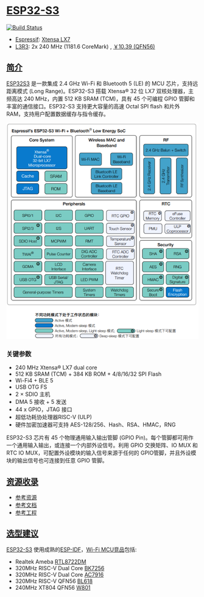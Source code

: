 ﻿# [ESP32-S3](https://doc.soc.xin/ESP32-S3)

[![Build Status](https://github.com/SoCXin/ESP32S3/workflows/idf/badge.svg)](https://github.com/SoCXin/ESP32S3/actions/workflows/idf.yml)

* [Espressif](https://www.espressif.com/): [Xtensa LX7](https://docs.soc.xin/espressif/index.html#esp-lx7)
* [L3R3](https://github.com/SoCXin/Level): 2x 240 MHz (1181.6 CoreMark) , [￥10.39 (QFN56)](https://item.szlcsc.com/3198290.html)

## [简介](https://github.com/SoCXin/ESP32S3/wiki)

[ESP32S3](https://github.com/SoCXin/ESP32S3) 是一款集成 2.4 GHz Wi-Fi 和 Bluetooth 5 (LE) 的 MCU 芯片，支持远距离模式 (Long Range)。ESP32-S3 搭载 Xtensa® 32 位 LX7 双核处理器，主频高达 240 MHz，内置 512 KB SRAM (TCM)，具有 45 个可编程 GPIO 管脚和丰富的通信接口。ESP32-S3 支持更大容量的高速 Octal SPI flash 和片外 RAM，支持用户配置数据缓存与指令缓存。

[![sites](docs/ESP32-S3.png)](https://www.espressif.com/zh-hans/products/socs/ESP32-S3)


### 关键参数

* 240 MHz Xtensa® LX7 dual core
* 512 KB SRAM (TCM) + 384 KB ROM + 4/8/16/32 SPI Flash
* Wi-Fi4 + BLE 5
* USB OTG FS
* 2 × SDIO 主机
* DMA 5 接收 + 5 发送
* 44 x GPIO，JTAG 接口
* 超低功耗协处理器RISC-V (ULP)
* 硬件加密加速器可支持 AES-128/256、Hash、RSA、HMAC，RNG

ESP32-S3 芯片有 45 个物理通用输入输出管脚 (GPIO Pin)。每个管脚都可用作一个通用输入输出，或连接一个内部外设信号。利用 GPIO 交换矩阵、IO MUX 和 RTC IO MUX，可配置外设模块的输入信号来源于任何的 GPIO管脚，并且外设模块的输出信号也可连接到任意 GPIO 管脚。

## [资源收录](https://github.com/SoCXin)

* [参考资源](src/)
* [参考文档](docs/)
* [参考工程](project/)

## [选型建议](https://github.com/SoCXin/ESP32S3)

[ESP32-S3](https://github.com/SoCXin/ESP32S3) 使用成熟的[ESP-IDF](https://github.com/espressif/esp-idf)，[Wi-Fi MCU竞品](https://doc.soc.xin/application/wifi)包括:

* Realtek Ameba [RTL8722DM](https://github.com/SoCXin/RTL8722DM)
* 320MHz RISC-V Dual Core [BK7256](https://github.com/SoCXin/BK7256)
* 320MHz RISC-V Dual Core [AC7916](https://github.com/SoCXin/AC7916)
* 320MHz RISC-V QFN56 [BL618](https://github.com/SoCXin/BL618)
* 240MHz XT804 QFN56 [W801](https://github.com/SoCXin/W801)
